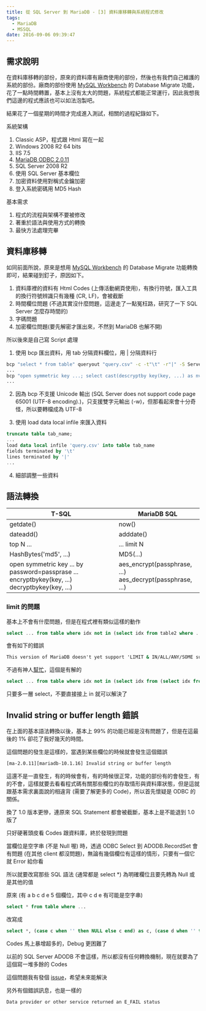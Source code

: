 ```yaml
---
title: 從 SQL Server 到 MariaDB - [3] 資料庫移轉與系統程式修改
tags:
  - MariaDB
  - MSSQL
date: 2016-09-06 09:39:47
---
```


## 需求說明
在資料庫移轉的部份，原來的資料庫有廠商使用的部份，然後也有我們自己維護的系統的部份。廠商的部份使用 [MySQL Workbench](https://www.mysql.com/products/workbench/) 的 Database Migrate 功能，花了一點時間轉置，基本上沒有太大的問題，系統程式都能正常運行，因此我想我們這邊的程式應該也可以如法泡製吧。

結果花了一個星期的時間才完成進入測試，相關的過程紀錄如下。

系統架構
1. Classic ASP，程式跟 Html 寫在一起
2. Windows 2008 R2 64 bits 
3. IIS 7.5
4. [MariaDB ODBC 2.0.11](https://downloads.mariadb.org/connector-odbc/)
5. SQL Server 2008 R2
6. 使用 SQL Server 基本欄位
7. 加密資料使用對稱式金鑰加密
8. 登入系統密碼用 MD5 Hash

基本需求
1. 程式的流程與架構不要被修改
2. 著重於語法與使用方式的轉換
3. 最快方法處理完畢

## 資料庫移轉
如同前面所說，原來是想用 [MySQL Workbench](https://www.mysql.com/products/workbench/) 的 Database Migrate 功能轉換即可，結果碰到釘子，原因如下。
1. 資料庫裡的資料有 Html Codes (上傳活動網頁使用)，有換行符號，匯入工具的換行符號辨識只有幾種 (CR, LF)，會被截斷
2. 時間欄位問題 (不過其實沒什麼問題，這邊走了一點冤枉路，研究了一下 SQL Server 怎麼存時間的)
3. 字碼問題
4. 加密欄位問題(要先解密才匯出來，不然到 MariaDB 也解不開)

所以後來是自己寫 Script 處理
1. 使用 bcp 匯出資料，用 tab 分隔資料欄位，用 | 分隔資料行
```cmd
bcp "select * from table" queryout "query.csv" -c -t"\t" -r"|" -S Server -U username -P password
...
bcp "open symmetric key ...; select cast(descryptby key(key, ...) as nvarchar) ... from table2" queryout "table2.csv" -c -t"\t" -r"|" -S Server -U username -P password 
...
```
2. 因為 bcp 不支援 Unicode 輸出 (SQL Server does not support code page 65001 (UTF-8 encoding).)，只支援雙字元輸出 (-w)，但那看起來會十分奇怪，所以要轉檔成為 UTF-8

3. 使用 load data local infile 來匯入資料
```sql
truncate table tab_name;
...
load data local infile 'query.csv' into table tab_name
fields terminated by '\t'
lines terminated by '|'
...
```
4. 細部調整一些資料

## 語法轉換

| T-SQL                                                                                               | MariaDB SQL                                                   | 
|-----------------------------------------------------------------------------------------------------|---------------------------------------------------------------| 
| getdate()                                                                                           | now()                                                         | 
| dateadd()                                                                                           | adddate()                                                     |
| top N ...                                                                                           | ... limit N                                                   |
| HashBytes('md5', ...)                                                                                 | MD5(...)                                                      |
| open symmetric key ... by password=passprase ...<br>encryptbykey(key, ...)<br>decryptbykey(key, ...)| aes_encrypt(passphrase, ...)<br> aes_decrypt(passphrase, ...) |

### limit 的問題
基本上不會有什麼問題，但是在程式裡有類似這樣的動作
```sql
select ... from table where idx not in (select idx from table2 where ... limit 10)
```
會有如下的錯誤
```cmd
This version of MariaDB doesn't yet support 'LIMIT & IN/ALL/ANY/SOME subquery'
```
不過有神人[幫忙](http://stackoverflow.com/questions/7124418/mysql-subquery-limit)，這個是有解的
```sql
select ... from table where idx not in (select idx from (select idx from table2 where ... limit 10) as i)
```
只要多一層 select，不要直接接上 in 就可以解決了

## Invalid string or buffer length 錯誤
在上面的基本語法轉換以後，基本上 99% 的功能已經是沒有問題了，但是在這最後的 1% 卻花了我好幾天的時間。

這個問題的發生是這樣的，當遇到某些欄位的時候就會發生這個錯誤
```cmd
[ma-2.0.11][mariadb-10.1.16] Invalid string or buffer length
```
這還不是一直發生，有的時候會有，有的時候很正常，功能的部份有的會發生，有的不會，這樣就要去看看程式碼有關那些欄位的存取情形與資料庫狀態，但是這就跟基本需求裏面說的相違背 (需要了解更多的 Code)，所以首先懷疑是 ODBC 的關係。

換了 1.0 版本更慘，連原來 SQL Statement 都會被截斷，基本上是不能退到 1.0 版了

只好硬著頭皮看 Codes 跟資料庫，終於發現到問題

當欄位是空字串 (不是 Null 喔) 時，透過 ODBC Select 到 ADODB.RecordSet 會有問題 (在其他 client 都沒問題)，無論有幾個欄位有這樣的情形，只要有一個它就 Error 給你看

所以就要改寫那些 SQL 語法 (通常都是 select *) 為明確欄位且要先轉為 Null 或是其他的值

原來 (有 a b c d e 5 個欄位，其中 c d e 有可能是空字串)

```sql
select * from table where ...
```

改寫成

```sql
select *, (case c when '' then NULL else c end) as c, (case d when '' then ' ' else d end) as d, (case e when '' then 'x' else e end) as e from table where ... 
```

Codes 馬上暴增超多的，Debug 更困難了

以前的 SQL Server ADODB 不會這樣，所以都沒有任何轉換機制，現在就要為了這個寫一堆多餘的 Codes

這個問題我有發個 [issue](https://jira.mariadb.org/browse/ODBC-52)，希望未來能解決

另外有個錯誤訊息，也是一樣的 
```cmd
Data provider or other service returned an E_FAIL status
```

